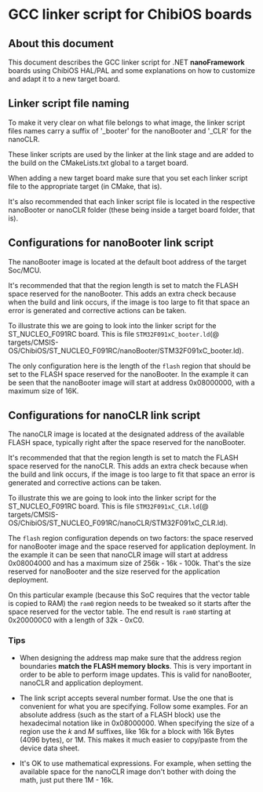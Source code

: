 # GCC linker script for ChibiOS boards

## About this document

This document describes the GCC linker script for .NET **nanoFramework** boards using ChibiOS HAL/PAL and some explanations on how to customize and adapt it to a new target board.

## Linker script file naming

To make it very clear on what file belongs to what image, the linker script files names carry a suffix of '_booter' for the nanoBooter and '_CLR' for the nanoCLR.

These linker scripts are used by the linker at the link stage and are added to the build on the CMakeLists.txt global to a target board.

When adding a new target board make sure that you set each linker script file to the appropriate target (in CMake, that is).

It's also recommended that each linker script file is located in the respective nanoBooter or nanoCLR folder (these being inside a target board folder, that is).

## Configurations for nanoBooter link script

The nanoBooter image is located at the default boot address of the target Soc/MCU.

It's recommended that that the region length is set to match the FLASH space reserved for the nanoBooter. This adds an extra check because when the build and link occurs, if the image is too large to fit that space an error is generated and corrective actions can be taken.

To illustrate this we are going to look into the linker script for the ST_NUCLEO_F091RC board. This is file `STM32F091xC_booter.ld`(@ targets/CMSIS-OS/ChibiOS/ST_NUCLEO_F091RC/nanoBooter/STM32F091xC_booter.ld).

The only configuration here is the length of the `flash` region that should be set to the FLASH space reserved for the nanoBooter. In the example it can be seen that the nanoBooter image will start at address 0x08000000, with a maximum size of 16K.

## Configurations for nanoCLR link script

The nanoCLR image is located at the designated address of the available FLASH space, typically right after the space reserved for the nanoBooter.

It's recommended that that the region length is set to match the FLASH space reserved for the nanoCLR. This adds an extra check because when the build and link occurs, if the image is too large to fit that space an error is generated and corrective actions can be taken.

To illustrate this we are going to look into the linker script for the ST_NUCLEO_F091RC board. This is file `STM32F091xC_CLR.ld`(@ targets/CMSIS-OS/ChibiOS/ST_NUCLEO_F091RC/nanoCLR/STM32F091xC_CLR.ld).

The `flash` region configuration depends on two factors: the space reserved for nanoBooter image and the space reserved for application deployment.
In the example it can be seen that nanoCLR image will start at address 0x08004000 and has a maximum size of 256k - 16k - 100k. That's the size reserved for nanoBooter and the size reserved for the application deployment.

On this particular example (because this SoC requires that the vector table is copied to RAM) the `ram0` region needs to be tweaked so it starts after the space reserved for the vector table. The end result is `ram0` starting at 0x200000C0 with a length of 32k - 0xC0.

### Tips

- When designing the address map make sure that the address region boundaries **match the FLASH memory blocks**. This is very important in order to be able to perform image updates. This is valid for nanoBooter, nanoCLR and application deployment.

- The link script accepts several number format. Use the one that is convenient for what you are specifying.
Follow some examples. For an absolute address (such as the start of a FLASH block) use the hexadecimal notation like in 0x08000000. When specifying the size of a region use the _k_ and _M_ suffixes, like 16k for a block with 16k Bytes (4096 bytes), or 1M. This makes it much easier to copy/paste from the device data sheet.

- It's OK to use mathematical expressions. For example, when setting the available space for the nanoCLR image don't bother with doing the math, just put there 1M - 16k.
